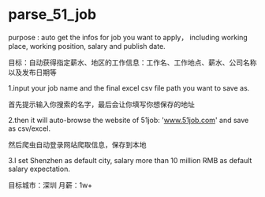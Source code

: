 # parse_51_job

purpose : auto get the infos for job you want to apply， including working place, working position, salary and publish date.

目标：自动获得指定薪水、地区的工作信息：工作名、工作地点、薪水、公司名称以及发布日期等

1.input your job name and the final excel csv file path you want to save as.

首先提示输入你搜索的名字，最后会让你填写你想保存的地址

2.then it will auto-browse the website of 51job: 'www.51job.com' and save as csv/excel.

然后爬虫自动登录网站爬取信息，保存到本地

3.I set Shenzhen as default city, salary more than 10 million RMB as default salary expectation.

目标城市：深圳  月薪：1w+
